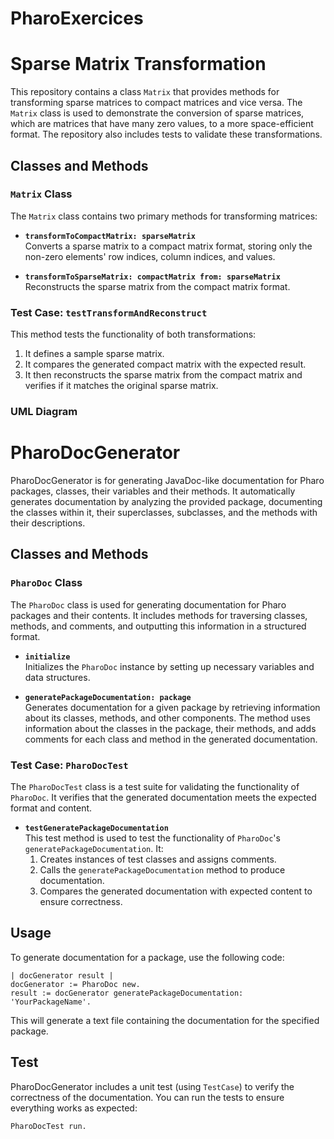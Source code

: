 # PharoExercices

# Sparse Matrix Transformation

This repository contains a class `Matrix` that provides methods for transforming sparse matrices to compact matrices and vice versa. The `Matrix` class is used to demonstrate the conversion of sparse matrices, which are matrices that have many zero values, to a more space-efficient format. The repository also includes tests to validate these transformations.


## Classes and Methods

### `Matrix` Class

The `Matrix` class contains two primary methods for transforming matrices:

- **`transformToCompactMatrix: sparseMatrix`**  
  Converts a sparse matrix to a compact matrix format, storing only the non-zero elements' row indices, column indices, and values.

- **`transformToSparseMatrix: compactMatrix from: sparseMatrix`**  
  Reconstructs the sparse matrix from the compact matrix format.

### Test Case: `testTransformAndReconstruct`

This method tests the functionality of both transformations:
1. It defines a sample sparse matrix.
2. It compares the generated compact matrix with the expected result.
3. It then reconstructs the sparse matrix from the compact matrix and verifies if it matches the original sparse matrix.



### UML Diagram



# PharoDocGenerator

PharoDocGenerator is for generating JavaDoc-like documentation for Pharo packages, classes, their variables and their methods. It automatically generates documentation by analyzing the provided package, documenting the classes within it, their superclasses, subclasses, and the methods with their descriptions.

## Classes and Methods

### `PharoDoc` Class

The `PharoDoc` class is used for generating documentation for Pharo packages and their contents. It includes methods for traversing classes, methods, and comments, and outputting this information in a structured format.

- **`initialize`**  
  Initializes the `PharoDoc` instance by setting up necessary variables and data structures.

- **`generatePackageDocumentation: package`**  
  Generates documentation for a given package by retrieving information about its classes, methods, and other components. The method uses information about the classes in the package, their methods, and adds comments for each class and method in the generated documentation.

### Test Case: `PharoDocTest`

The `PharoDocTest` class is a test suite for validating the functionality of `PharoDoc`. It verifies that the generated documentation meets the expected format and content.

- **`testGeneratePackageDocumentation`**  
  This test method is used to test the functionality of `PharoDoc`'s `generatePackageDocumentation`. It:
  1. Creates instances of test classes and assigns comments.
  2. Calls the `generatePackageDocumentation` method to produce documentation.
  3. Compares the generated documentation with expected content to ensure correctness.

## Usage

To generate documentation for a package, use the following code:

```smalltalk
| docGenerator result |
docGenerator := PharoDoc new.
result := docGenerator generatePackageDocumentation: 'YourPackageName'.
```

This will generate a text file containing the documentation for the specified package.

## Test

PharoDocGenerator includes a unit test (using `TestCase`) to verify the correctness of the documentation. You can run the tests to ensure everything works as expected:

```smalltalk
PharoDocTest run.
```
